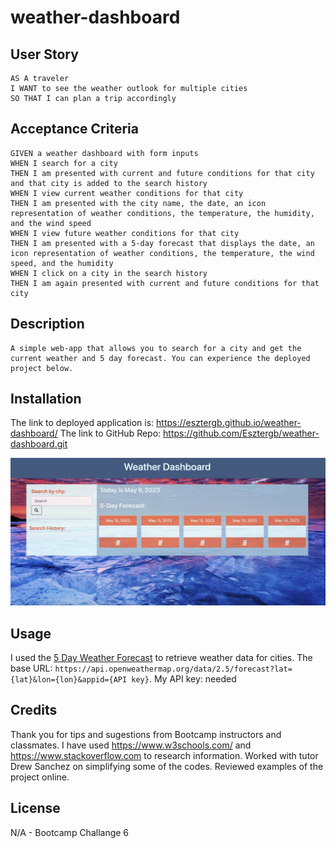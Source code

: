 # weather-dashboard

## User Story

```
AS A traveler
I WANT to see the weather outlook for multiple cities
SO THAT I can plan a trip accordingly
```

## Acceptance Criteria

```
GIVEN a weather dashboard with form inputs
WHEN I search for a city
THEN I am presented with current and future conditions for that city and that city is added to the search history
WHEN I view current weather conditions for that city
THEN I am presented with the city name, the date, an icon representation of weather conditions, the temperature, the humidity, and the wind speed
WHEN I view future weather conditions for that city
THEN I am presented with a 5-day forecast that displays the date, an icon representation of weather conditions, the temperature, the wind speed, and the humidity
WHEN I click on a city in the search history
THEN I am again presented with current and future conditions for that city
```

## Description

```
A simple web-app that allows you to search for a city and get the current weather and 5 day forecast. You can experience the deployed project below.
```

## Installation

The link to deployed application is: https://esztergb.github.io/weather-dashboard/
The link to GitHub Repo: https://github.com/Esztergb/weather-dashboard.git

![ScreenShot](assets/images/Screenshot.png)

## Usage

I used the [5 Day Weather Forecast](https://openweathermap.org/forecast5) to retrieve weather data for cities. 
The base URL: `https://api.openweathermap.org/data/2.5/forecast?lat={lat}&lon={lon}&appid={API key}`. 
My API key: needed


## Credits

Thank you for tips and sugestions from Bootcamp instructors and classmates. 
I have used https://www.w3schools.com/ and https://www.stackoverflow.com to research information.
Worked with tutor Drew Sanchez on simplifying some of the codes.
Reviewed examples of the project online.

## License

N/A - Bootcamp Challange 6